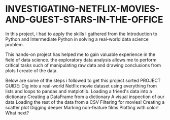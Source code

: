 # INVESTIGATING-NETFLIX-MOVIES-AND-GUEST-STARS-IN-THE-OFFICE
In this project, i had to apply the skills I gathered from the Introduction to Python and Intermediate Python in solving  a real-world data science problem.

This hands-on project has helped me to gain valuable experience in the field of data science. the exploratory data analysis allows me to perform critical tasks such of manipulating raw data and drawing conclusions from plots I create of the data.


Below are some of the steps i followed to get this project sorted
PROJECT GUIDE:
Dig into a real-world Netflix movie dataset using everything from lists and loops to pandas and matplotlib.
Loading a friend's data into a dictionary
Creating a DataFrame from a dictionary
A visual inspection of our data
Loading the rest of the data from a CSV
Filtering for movies!
Creating a scatter plot
Digging deeper
Marking non-feature films
Plotting with color!
What next?
